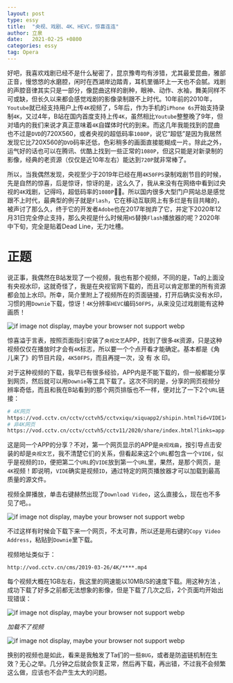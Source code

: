 ```yaml
---
layout: post
type: essy
title:  "央视、戏剧、4K、HEVC，惊喜连连"
author: 立泉
date:   2021-02-25 +0800
categories: essy
tag: Opera
---
```


好吧，我喜欢戏剧已经不是什么秘密了，昆京豫粤均有涉猎，尤其最爱昆曲，雅部正音，慢悠悠的水磨腔，闲时在西湖岸边踏青，耳机里循环上一天也不会腻。戏剧的声腔音律其实只是一部分，像昆曲这样的剧种，眼神、动作、水袖，舞美同样不可或缺，但长久以来都会感觉戏剧的影像录制跟不上时代。10年前的2010年，`Youtube`就已经支持用户上传`4K`视频了，5年后，作为手机的`iPhone 6s`开始支持录制`4K`，又过4年，B站在国内首度支持上传`4K`，虽然相比`Youtube`整整晚了9年，但对墙内的我们来说才真正意味着`4K`自媒体时代的到来。而这几年我能找到的昆曲也不过是`DVD`的720X560，或者央视的超低码率`1080P`，说它“超低”是因为我居然发现它比720X560的`DVD`码率还低，色彩稍多的画面直接能糊成一片。除此之外，运气好的话也可以在腾讯、优酷上找到一些正常的`1080P`，但这只能是对新录制的影像，经典的老资源（仅仅是近10年左右）能达到`720P`就非常棒了。

所以，当我偶然发现，央视至少于2019年已经在用`4K50FPS`录制戏剧节目的时候，先是自然的惊喜，后是惊讶，惊讶的是，这么久了，我从来没有在网络中看到过央视的`4K`戏剧，记得吗，超低码率的`1080P`🤷‍♂️。所以国内很多大型门户网站总是感觉跟不上时代，最典型的例子就是`Flash`，它在移动互联网上有多烂是有目共睹的，被声讨了那么久，终于它的开发者`Adobe`也在2017年抛弃了它，并定下2020年12月31日完全停止支持，那么央视是什么时候用`H5`替换`Flash`播放器的呢？2020年中下旬，完全是贴着Dead Line，无力吐槽。

# 正题

说正事，我偶然在B站发现了一个视频，我也有那个视频，不同的是，Ta的上面没有央视水印，这就奇怪了，我是在央视官网下载的，而且可以肯定那里的所有资源都会加上水印。所幸，简介里附上了视频所在的页面链接，打开后确实没有水印，习惯的用`Downie`下载，惊讶！`4K`分辨率`HEVC`编码`50FPS`，从来没见过戏剧能有这种画质！

<img class="materialboxed responsive-img" src="https://apqx.oss-cn-hangzhou.aliyuncs.com/blog/pic/screen_kunqv_4k.webp" alt="if image not display, maybe your browser not support webp">

惊喜溢于言表，按照页面指引安装了`央视文艺`APP，找到了很多`4K`资源，只是这种视频仅仅在播放时才会有`4K`标志，所以要一个个点开看才能确定。基本都是《角儿来了》的节目片段，`4K50FPS`，而且再提一次，没 有 水 印。

对于这种视频的下载，我早已有很多经验，APP内是不能下载的，但一般都能分享到网页，然后就可以用`Downie`等工具下载了。这次不同的是，分享的网页视频分辨率奇低，而且和我在B站看到的那个网页排版也不一样，便对比了一下2个`URL`链接：

```sh
# 4K网页
https://vod.cctv.cn/cctv/cctvh5/cctvxiqu/xiquapp2/shipin.html?id=VIDE1435397050914***
# 非4K网页
https://vod.cctv.cn/cctv/cctvh5/cctv11/2020/share/index.html?links=app://VIDE1435397050914***&index=&collectionLink=
```

这是同一个APP的分享？不对，第一个网页显示的APP是`央视戏曲`，按引导点击安装的却是`央视文艺`，我不清楚它们的关系，但看起来这2个`URL`都包含一个`VIDE`，似乎是视频的`ID`，便把第二个`URL`的`VIDE`放到第一个`URL`里，果然，是那个网页，是`4K`视频！即说明，`VIDE`确实是视频`ID`，通过特定的网页播放器才可以加载到最高质量的源文件。

视频全屏播放，单击右键赫然出现了`Download Video`，这么直接么，现在也不多见了吧。。

<img class="materialboxed responsive-img" src="https://apqx.oss-cn-hangzhou.aliyuncs.com/blog/pic/screen_cctv_4k_download.webp" alt="if image not display, maybe your browser not support webp">

不过这样有时候会下载下来一个网页，不太可靠，所以还是用右键的`Copy Video Address`，粘贴到`Downie`里下载。

视频地址类似于：

```
http://vod.cctv.cn/cms/2019-03-26/4K/****.mp4
```

每个视频大概在1GB左右，我这里的网速能以10MB/S的速度下载。用这种方法 ，成功下载了好多之前都无法想象的影像，但是下载了几次之后，2个页面均开始出现错误：

<img class="materialboxed responsive-img" src="https://apqx.oss-cn-hangzhou.aliyuncs.com/blog/pic/screen_cctv_4k_error_403.webp" alt="if image not display, maybe your browser not support webp">

*加载不了视频*

<img class="materialboxed responsive-img" src="https://apqx.oss-cn-hangzhou.aliyuncs.com/blog/pic/screen_cctv_4k_error_1021.webp" alt="if image not display, maybe your browser not support webp">

换别的视频也是如此，看来是我触发了Ta们的一些`BUG`，或者是防盗链机制在生效？无心之举。几分钟之后就会恢复正常，然后再下载，再出错，不过我不会频繁这么做，应该也不会产生太大的问题。